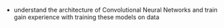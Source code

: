 - understand the architecture of Convolutional Neural Networks and train gain experience with training these models on data
